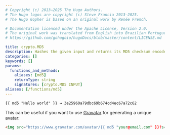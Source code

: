 ```yaml
---
# Copyright (c) 2013–2025 The Hugo Authors.
# The Hugo logos are copyright (c) Steve Francia 2013–2025.
# The Hugo Gopher is based on an original work by Renée French.

# Documentation licensed under the Apache License, Version 2.0.
# The original work was translated from English into Brazilian Portuguese.
# https://github.com/gohugoio/hugoDocs/blob/master/content/LICENSE.md

title: crypto.MD5
description: Hashes the given input and returns its MD5 checksum encoded to a hexadecimal string.
categories: []
keywords: []
params:
  functions_and_methods:
    aliases: [md5]
    returnType: string
    signatures: [crypto.MD5 INPUT]
aliases: [/functions/md5]
---
```


```go-html-template
{{ md5 "Hello world" }} → 3e25960a79dbc69b674cd4ec67a72c62
```

This can be useful if you want to use [Gravatar](https://en.gravatar.com/) for generating a unique avatar:

```html
<img src="https://www.gravatar.com/avatar/{{ md5 "your@email.com" }}?s=100&d=identicon">
```
